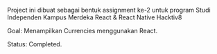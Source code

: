 Project ini dibuat sebagai bentuk assignment ke-2 untuk program Studi Independen Kampus Merdeka React & React Native Hacktiv8

Goal: Menampilkan Currencies menggunakan React.

Status: Completed.
